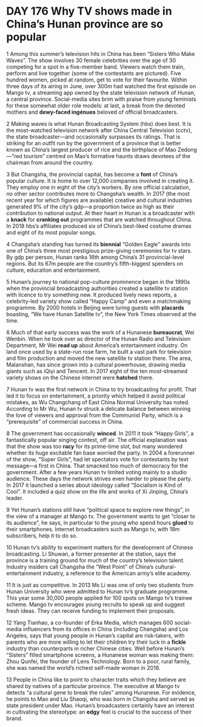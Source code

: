 # DAY 176 Why TV shows made in China’s Hunan province are so popular
1 Among this summer’s television hits in China has been “Sisters Who Make Waves”. The show involves 30 female celebrities over the age of 30 competing for a spot in a five-member band. Viewers watch them train, perform and live together (some of the contestants are pictured). Five hundred women, picked at random, get to vote for their favourite. Within three days of its airing in June, over 300m had watched the first episode on Mango tv, a streaming app owned by the state television network of Hunan, a central province. Social-media sites brim with praise from young feminists for these somewhat older role models: at last, a break from the devoted mothers and **dewy-faced ingénues** beloved of official broadcasters.

2 Making waves is what Hunan Broadcasting System (hbs) does best. It is the most-watched television network after China Central Television (cctv), the state broadcaster—and occasionally surpasses its ratings. That is striking for an outfit run by the government of a province that is better known as China’s largest producer of rice and the birthplace of Mao Zedong—“red tourism” centred on Mao’s formative haunts draws devotees of the chairman from around the country.

3 But Changsha, the provincial capital, has become a **font** of China’s popular culture. It is home to over 12,000 companies involved in creating it. They employ one in eight of the city’s workers. By one official calculation, no other sector contributes more to Changsha’s wealth. In 2017 (the most recent year for which figures are available) creative and cultural industries generated 9% of the city’s gdp—a proportion twice as high as their contribution to national output. At their heart in Hunan is a broadcaster with a **knack** for **cranking out** programmes that are watched throughout China. In 2018 hbs’s affiliates produced six of China’s best-liked costume dramas and eight of its most popular songs.

4 Changsha’s standing has turned its **biennial** “Golden Eagle” awards into one of China’s three most prestigious prize-giving ceremonies for tv stars. By gdp per person, Hunan ranks 16th among China’s 31 provincial-level regions. But its 67m people are the country’s fifth-biggest spenders on culture, education and entertainment.

5 Hunan’s journey to national pop-culture prominence began in the 1990s when the provincial broadcasting authorities created a satellite tv station with licence to try something new. It produced lively news reports, a celebrity-led variety show called “Happy Camp” and even a matchmaking programme. By 2000 hotels in Beijing were luring guests with **placards** boasting, “We have Hunan Satellite tv”, the New York Times observed at the time.

6 Much of that early success was the work of a Hunanese **bureaucrat**, Wei Wenbin. When he took over as director of the Hunan Radio and Television Department, Mr Wei **read up** about America’s entertainment industry. On land once used by a state-run rose farm, he built a vast park for television and film production and moved the new satellite tv station there. The area, Malanshan, has since grown into a cultural powerhouse, drawing media giants such as iQiyi and Tencent. In 2017 eight of the ten most-streamed variety shows on the Chinese internet were **hatched** there.

7 Hunan tv was the first network in China to try broadcasting for profit. That led it to focus on entertainment, a priority which helped it avoid political mistakes, as Wu Changchang of East China Normal University has noted. According to Mr Wu, Hunan tv struck a delicate balance between winning the love of viewers and approval from the Communist Party, which is a “prerequisite” of commercial success in China.

8 The government has occasionally **winced**. In 2011 it took “Happy Girls”, a fantastically popular singing contest, off air. The official explanation was that the show was too **racy** for its prime-time slot, but many wondered whether its huge excitable fan base worried the party. In 2004 a forerunner of the show, “Super Girls”, had let spectators vote for contestants by text message—a first in China. That smacked too much of democracy for the government. After a few years Hunan tv limited voting mainly to a studio audience. These days the network strives even harder to please the party. In 2017 it launched a series about ideology called “Socialism is Kind of Cool”. It included a quiz show on the life and works of Xi Jinping, China’s leader.

9 Yet Hunan’s stations still have “political space to explore new things”, in the view of a manager at Mango tv. The government wants to get “closer to its audience”, he says, in particular to the young who spend hours **glued** to their smartphones. Internet broadcasters such as Mango tv, with 18m subscribers, help it to do so.

10 Hunan tv’s ability to experiment matters for the development of Chinese broadcasting. Li Shuwan, a former presenter at the station, says the province is a training ground for much of the country’s television talent. Industry insiders call Changsha the “West Point” of China’s cultural-entertainment industry, a reference to the American army’s elite academy.

11 It is just as competitive. In 2013 Ms Li was one of only two students from Hunan University who were admitted to Hunan tv’s graduate programme. This year some 30,000 people applied for 100 spots on Mango tv’s trainee scheme. Mango tv encourages young recruits to speak up and suggest fresh ideas. They can receive funding to implement their proposals.

12 Yang Tianhao, a co-founder of Erka Media, which manages 600 social-media influencers from its offices in China (including Changsha) and Los Angeles, says that young people in Hunan’s capital are risk-takers, with parents who are more willing to let their children try their luck in a **fickle** industry than counterparts in richer Chinese cities. Well before Hunan’s “Sisters” filled smartphone screens, a Hunanese woman was making them: Zhou Qunfei, the founder of Lens Technology. Born to a poor, rural family, she was named the world’s richest self-made woman in 2018.

13 People in China like to point to character traits which they believe are shared by natives of a particular province. The executive at Mango tv detects “a cultural gene to break the rules” among Hunanese. For evidence, he points to Mao and Liu Shaoqi, who was born in Changsha and served as state president under Mao. Hunan’s broadcasters certainly have an interest in cultivating the stereotype: an **edgy** feel is crucial to the success of their brand.

